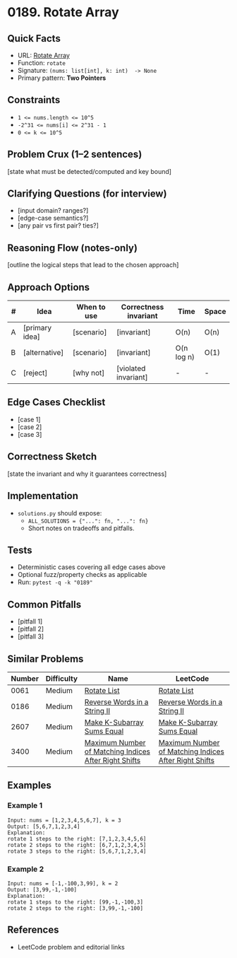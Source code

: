 # 0189. Rotate Array

## Quick Facts

- URL: [Rotate Array](https://leetcode.com/problems/rotate-array/)
- Function: `rotate`
- Signature: `(nums: list[int], k: int)  -> None`
- Primary pattern: **Two Pointers**

## Constraints

- `1 <= nums.length <= 10^5`
- `-2^31 <= nums[i] <= 2^31 - 1`
- `0 <= k <= 10^5`

## Problem Crux (1–2 sentences)

[state what must be detected/computed and key bound]

## Clarifying Questions (for interview)

- [input domain? ranges?]
- [edge-case semantics?]
- [any pair vs first pair? ties?]

## Reasoning Flow (notes-only)

[outline the logical steps that lead to the chosen approach]

## Approach Options

| # | Idea | When to use | Correctness invariant | Time | Space |
|---|------|-------------|-----------------------|------|-------|
| A | [primary idea] | [scenario] | [invariant] | O(n) | O(n) |
| B | [alternative] | [scenario] | [invariant] | O(n log n) | O(1) |
| C | [reject] | [why not] | [violated invariant] | - | - |

## Edge Cases Checklist

- [case 1]
- [case 2]
- [case 3]

## Correctness Sketch

[state the invariant and why it guarantees correctness]

## Implementation

- `solutions.py` should expose:
  - `ALL_SOLUTIONS = {"...": fn, "...": fn}`
  - Short notes on tradeoffs and pitfalls.

## Tests

- Deterministic cases covering all edge cases above
- Optional fuzz/property checks as applicable
- Run: `pytest -q -k "0189"`

## Common Pitfalls

- [pitfall 1]
- [pitfall 2]
- [pitfall 3]

## Similar Problems

| Number | Difficulty | Name | LeetCode |
|---|---|---|---|
| 0061 | Medium | [Rotate List](../0061-rotate-list/readme.md) | [Rotate List](https://leetcode.com/problems/rotate-list/) |
| 0186 | Medium | [Reverse Words in a String II](../0186-reverse-words-in-a-string-ii/readme.md) | [Reverse Words in a String II](https://leetcode.com/problems/reverse-words-in-a-string-ii/) |
| 2607 | Medium | [Make K-Subarray Sums Equal](../2607-make-k-subarray-sums-equal/readme.md) | [Make K-Subarray Sums Equal](https://leetcode.com/problems/make-k-subarray-sums-equal/) |
| 3400 | Medium | [Maximum Number of Matching Indices After Right Shifts](../3400-maximum-number-of-matching-indices-after-right-shifts/readme.md) | [Maximum Number of Matching Indices After Right Shifts](https://leetcode.com/problems/maximum-number-of-matching-indices-after-right-shifts/) |

## Examples

### Example 1

```text
Input: nums = [1,2,3,4,5,6,7], k = 3
Output: [5,6,7,1,2,3,4]
Explanation:
rotate 1 steps to the right: [7,1,2,3,4,5,6]
rotate 2 steps to the right: [6,7,1,2,3,4,5]
rotate 3 steps to the right: [5,6,7,1,2,3,4]
```

### Example 2

```text
Input: nums = [-1,-100,3,99], k = 2
Output: [3,99,-1,-100]
Explanation: 
rotate 1 steps to the right: [99,-1,-100,3]
rotate 2 steps to the right: [3,99,-1,-100]
```

## References

- LeetCode problem and editorial links
